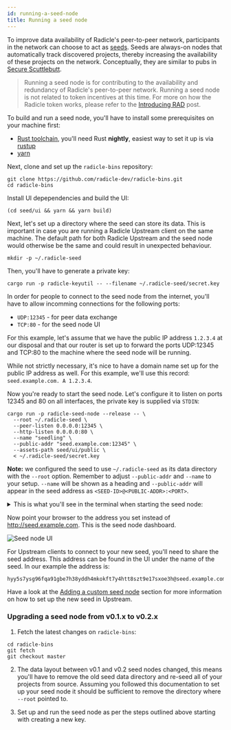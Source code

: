 ```yaml
---
id: running-a-seed-node
title: Running a seed node
---
```


To improve data availability of Radicle's peer-to-peer network, participants in
the network can choose to act as [seeds][se]. Seeds are always-on nodes that
automatically track discovered projects, thereby increasing the availability of
these projects on the network. Conceptually, they are similar to pubs in [Secure
Scuttlebutt][ss].

> Running a seed node is for contributing to the availability
> and redundancy of Radicle's peer-to-peer network. Running a seed node is not
> related to token incentives at this time. For more on how the Radicle token
> works, please refer to the [Introducing RAD][ir] post.

To build and run a seed node, you'll have to install some prerequisites on your
machine first:

  - [Rust toolchain][ru], you'll need Rust **nightly**, easiest way to set it
    up is via [rustup][rp]
  - [yarn][ya]

Next, clone and set up the `radicle-bins` repository:

    git clone https://github.com/radicle-dev/radicle-bins.git
    cd radicle-bins

Install UI depependencies and build the UI:

    (cd seed/ui && yarn && yarn build)

Next, let's set up a directory where the seed can store its data. This is
important in case you are running a Radicle Upstream client on the same machine.
The default path for both Radicle Upstream and the seed node would otherwise be
the same and could result in unexpected behaviour.

    mkdir -p ~/.radicle-seed

Then, you'll have to generate a private key:

    cargo run -p radicle-keyutil -- --filename ~/.radicle-seed/secret.key

In order for people to connect to the seed node from the internet, you'll have
to allow incomming connections for the following ports:

  - `UDP:12345`  - for peer data exchange
  - `TCP:80`     - for the seed node UI

For this example, let's assume that we have the public IP address `1.2.3.4` at
our disposal and that our router is set up to forward the ports UDP:12345 and
TCP:80 to the machine where the seed node will be running.

While not strictly necessary, it's nice to have a domain name set up for the
public IP address as well. For this example, we'll use this record:
`seed.example.com. A 1.2.3.4`.

Now you're ready to start the seed node. Let's configure it to listen on ports
12345 and 80 on all interfaces, the private key is supplied via `STDIN`:

    cargo run -p radicle-seed-node --release -- \
      --root ~/.radicle-seed \
      --peer-listen 0.0.0.0:12345 \
      --http-listen 0.0.0.0:80 \
      --name "seedling" \
      --public-addr "seed.example.com:12345" \
      --assets-path seed/ui/public \
      < ~/.radicle-seed/secret.key

**Note:** we configured the seed to use `~/.radicle-seed` as its data directory
with the `--root` option. Remember to adjust `--public-addr` and `--name` to
your setup. `--name` will be shown as a heading and `--public-addr` will appear
in the seed address as `<SEED-ID>@<PUBLIC-ADDR>:<PORT>`.

<details>
  <summary>
    This is what you'll see in the terminal when starting the seed node:
  </summary>

    $ cargo run -p radicle-seed-node --release -- \
      --root ~/.radicle-seed \
      --peer-listen 0.0.0.0:12345 \
      --http-listen 0.0.0.0:80 \
      --name "seedling" \
      --public-addr "seed.example.com:12345" \
      --assets-path seed/ui/public \
      < ~/.radicle-seed/secret.key
        Finished release [optimized] target(s) in 0.19s
         Running `target/release/radicle-seed-node --root /Users/rudolfs/.radicle-seed --peer-listen '0.0.0.0:12345' --http-listen '0.0.0.0:80' --name seedling --public-addr 'seed.example.com:12345' --assets-path seed/ui/public`
    Nov 12 10:48:03.758  INFO radicle_seed: Initializing tracker to track everything..
    Nov 12 10:48:03.758  INFO Protocol::run{local.id=hyy5s7ysg96fqa91gbe7h38yddh4mkokft7y4htt8szt9e17sxoe3h local.addr=0.0.0.0:12345}: librad::net::protocol: Listening
    Nov 12 10:48:03.760  INFO Server::run{addr=0.0.0.0:80}: warp::server: listening on http://0.0.0.0:80
    Nov 12 10:48:03.760  INFO radicle_seed_node::frontend: Listening(0.0.0.0:12345)
</details>

Now point your browser to the address you set instead of http://seed.example.com. This is the seed node dashboard.

![Seed node UI][sn]

For Upstream clients to connect to your new seed, you'll need to share the seed
address. This address can be found in the UI under the name of the seed. In our
example the address is:

    hyy5s7ysg96fqa91gbe7h38yddh4mkokft7y4htt8szt9e17sxoe3h@seed.example.com:12345

Have a look at the [Adding a custom seed node][ad] section for more information
on how to set up the new seed in Upstream.

### Upgrading a seed node from v0.1.x to v0.2.x

1. Fetch the latest changes on `radicle-bins`:
```
cd radicle-bins
git fetch
git checkout master
```

2. The data layout between v0.1 and v0.2 seed nodes changed, this means you'll
   have to remove the old seed data directory and re-seed all of your projects
   from source. Assuming you followed this documentation to set up your seed
   node it should be sufficient to remove the directory where `--root` pointed
   to.

3. Set up and run the seed node as per the steps outlined above starting with
   creating a new key.


[ad]: using-radicle/adding-a-seed-node.md
[se]: understanding-radicle/glossary.md/#seed

[sn]: /img/seed-node-ui.png

[rp]: https://rustup.rs
[ru]: https://www.rust-lang.org/tools/install
[ss]: https://scuttlebutt.nz
[ya]: https://yarnpkg.com/getting-started/install
[ir]: https://radicle.xyz/blog/introducing-rad.html
